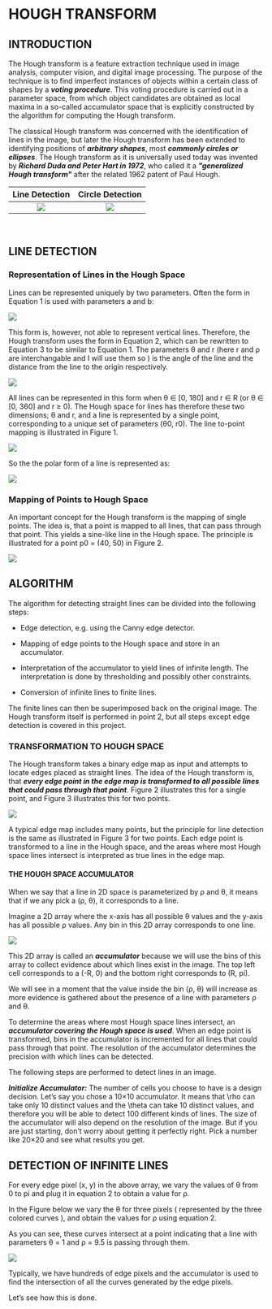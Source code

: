 # HOUGH TRANSFORM


## INTRODUCTION

The Hough transform is a feature extraction technique used in image analysis, computer vision, and digital image processing. The purpose of the technique is to find imperfect instances of objects within a certain class of shapes by a ***voting procedure***. This voting procedure is carried out in a parameter space, from which object candidates are obtained as local maxima in a so-called accumulator space that is explicitly constructed by the algorithm for computing the Hough transform.

The classical Hough transform was concerned with the identification of lines in the image, but later the Hough transform has been extended to identifying positions of ***arbitrary shapes***, most ***commonly circles or ellipses***. The Hough transform as it is universally used today was invented by ***Richard Duda and Peter Hart in 1972***, who called it a ***"generalized Hough transform"*** after the related 1962 patent of Paul Hough.

Line Detection             |  Circle Detection
:-------------------------:|:-------------------------:
![](assets/README/1.jpg)   |  ![](assets/README/2.jpg)
<br>


## LINE DETECTION

### Representation of Lines in the Hough Space

Lines can be represented uniquely by two parameters. Often the form in Equation 1 is used with parameters a and b:

![](assets/README/3.png)

This form is, however, not able to represent vertical lines. Therefore, the Hough transform uses the form in Equation 2, which can be rewritten to Equation 3 to be similar to Equation 1. The parameters θ and r (here r and ρ are interchangable and I will use them so ) is the angle of the line and the distance from the line to the origin respectively.

![](assets/README/4.png)

All lines can be represented in this form when θ ∈ [0, 180] and r ∈ R (or θ ∈ [0, 360] and r ≥ 0). The Hough space for lines has therefore these two dimensions; θ and r, and a line is represented by a single point, corresponding to a unique set of parameters (θ0, r0). The line to-point mapping is illustrated in Figure 1.

![](assets/README/5.png)

So the the polar form of a line is represented as:

![](assets/README/8.jpg)



### Mapping of Points to Hough Space

An important concept for the Hough transform is the mapping of single points. The idea is, that a point is mapped to all lines, that can pass through that point. This yields a sine-like line in the Hough space. The principle is illustrated for a point p0 = (40, 50) in Figure 2.

![](assets/README/6.png)


## ALGORITHM

The algorithm for detecting straight lines can be divided into the following steps:

* Edge detection, e.g. using the Canny edge detector.

* Mapping of edge points to the Hough space and store in an accumulator.

* Interpretation of the accumulator to yield lines of infinite length. The interpretation is done by thresholding and possibly other constraints.

* Conversion of infinite lines to finite lines.

The finite lines can then be superimposed back on the original image. The Hough transform itself is performed in point 2, but all steps except edge detection is covered in this project.

### TRANSFORMATION TO HOUGH SPACE

The Hough transform takes a binary edge map as input and attempts to locate edges placed as straight lines. The idea of the Hough transform is, that ***every edge point in the edge map is transformed to all possible lines that could pass through that point***. Figure 2 illustrates this for a single point, and Figure 3 illustrates this for two points.

![](assets/README/7.png)

A typical edge map includes many points, but the principle for line detection is the same as illustrated in Figure 3 for two points. Each edge point is transformed to a line in the Hough space, and the areas where most Hough space lines intersect is interpreted as true lines in the edge map.

####  THE HOUGH SPACE ACCUMULATOR

When we say that a line in 2D space is parameterized by ρ and θ, it means that if we any pick a (ρ, θ), it corresponds to a line.

Imagine a 2D array where the x-axis has all possible θ values and the y-axis has all possible ρ values. Any bin in this 2D array corresponds to one line.

![](assets/README/9.png)

This 2D array is called an ***accumulator*** because we will use the bins of this array to collect evidence about which lines exist in the image. The top left cell corresponds to a (-R, 0) and the bottom right corresponds to (R, pi).

We will see in a moment that the value inside the bin (ρ, θ) will increase as more evidence is gathered about the presence of a line with parameters ρ and θ.

To determine the areas where most Hough space lines intersect, an ***accumulator covering the Hough space is used***. When an edge point is transformed, bins in the accumulator is incremented for all lines that could pass through that point. The resolution of the accumulator determines the precision with which lines can be detected.

The following steps are performed to detect lines in an image.

***Initialize Accumulator:*** The number of cells you choose to have is a design decision. Let’s say you chose a 10×10 accumulator. It means that \rho can take only 10 distinct values and the \theta can take 10 distinct values, and therefore you will be able to detect 100 different kinds of lines. The size of the accumulator will also depend on the resolution of the image. But if you are just starting, don’t worry about getting it perfectly right. Pick a number like 20×20 and see what results you get.


## DETECTION OF INFINITE LINES

For every edge pixel (x, y) in the above array, we vary the values of θ from 0 to pi and plug it in equation 2 to obtain a value for ρ.

In the Figure below we vary the θ for three pixels ( represented by the three colored curves ), and obtain the values for ρ using equation 2.

As you can see, these curves intersect at a point indicating that a line with parameters θ = 1 and ρ =  9.5 is passing through them.

![](assets/README/10.png)

Typically, we have hundreds of edge pixels and the accumulator is used to find the intersection of all the curves generated by the edge pixels.

Let’s see how this is done.



























